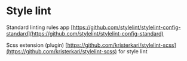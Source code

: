 # Style lint

Standard linting rules app [https://github.com/stylelint/stylelint-config-standard](https://github.com/stylelint/stylelint-config-standard)

Scss extension \(plugin\) [https://github.com/kristerkari/stylelint-scss](https://github.com/kristerkari/stylelint-scss) for style lint

